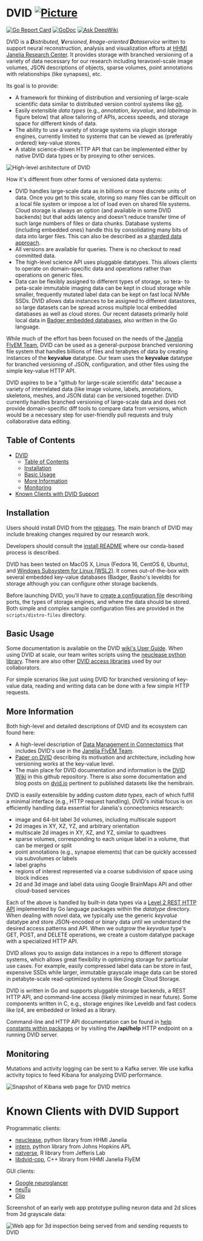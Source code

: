 DVID       [![Picture](https://raw.github.com/janelia-flyem/janelia-flyem.github.com/master/images/HHMI_Janelia_Color_Alternate_180x40.png)](http://www.janelia.org)
====

[![Go Report Card](https://goreportcard.com/badge/github.com/janelia-flyem/dvid)](https://goreportcard.com/report/github.com/janelia-flyem/dvid)
[![GoDoc](https://godoc.org/github.com/janelia-flyem/dvid?status.png)](https://godoc.org/github.com/janelia-flyem/dvid) 
[![Ask DeepWiki](https://deepwiki.com/badge.svg)](https://deepwiki.com/janelia-flyem/dvid)

DVID is a ***D**istributed, **V**ersioned, **I**mage-oriented **D**ataservice* written to support 
neural reconstruction, analysis and visualization efforts at 
[HHMI Janelia Research Center](http://www.janelia.org). It provides storage with branched versioning of a variety of data necessary for our research including teravoxel-scale image volumes, JSON descriptions of objects, sparse volumes, point annotations with relationships (like synapses), etc.

Its goal is to provide:

* A framework for thinking of distribution and versioning of large-scale scientific data 
similar to distributed version control systems like [git](http://git-scm.com).
* Easily extensible *data types* (e.g., *annotation*, *keyvalue*, and *labelmap* in figure below) that allow tailoring of APIs, access speeds, and storage space for different kinds of data.
* The ability to use a variety of storage systems via plugin storage engines, currently limited to systems that can be viewed as (preferably ordered) key-value stores.
* A stable science-driven HTTP API that can be implemented either by native DVID data types or by proxying to other services.

![High-level architecture of DVID](/images/dvid-highlevel.png)

How it's different from other forms of versioned data systems:

* DVID handles large-scale data as in billions or more discrete units of data. Once you get to this scale, storing so many files can be difficult on a local file system or impose a lot of load even on shared file systems.  Cloud storage is always an option (and available in some DVID backends) but that adds latency and doesn't reduce transfer time of such large numbers of files or data chunks. Database systems (including embedded ones) handle this by consolidating many bits of data into larger files. This can also be described as a [sharded data approach](https://github.com/google/neuroglancer/blob/master/src/neuroglancer/datasource/precomputed/sharded.md).
* All versions are available for queries. There is no checkout to read committed data.
* The high-level science API uses pluggable datatypes.  This allows clients to operate on domain-specific data and operations rather than operations on generic files.
* Data can be flexibly assigned to different types of storage, so tera- to peta-scale immutable imaging data can be kept in cloud storage while smaller, frequently mutated label data can be kept on fast local NVMe SSDs. DVID allows data instances to be assigned to different datastores, so large datasets can be spread across multiple local embedded databases as well as cloud stores. Our recent datasets primarily hold local data in [Badger embedded databases](https://github.com/dgraph-io/badger), also written in the Go language.

While much of the effort has been focused on the needs of the 
[Janelia FlyEM Team](https://www.janelia.org/project-team/flyem), DVID can be used as a general-purpose
branched versioning file system that handles billions of files and terabytes of data by creating instances of 
the **keyvalue** datatype. Our team uses the **keyvalue** datatype for branched versioning of JSON, configuration, 
and other files using the simple key-value HTTP API.

DVID aspires to be a "github for large-scale scientific data" because a variety of interrelated data
(like image volume, labels, annotations, skeletons, meshes, and JSON data) can be versioned together.
DVID currently handles branched versioning of large-scale data and does not provide domain-specific diff 
tools to compare data from versions, which would be a necessary step for user-friendly pull requests and 
truly collaborative data editing.

## Table of Contents

- [DVID       ](#dvid-------)
  - [Table of Contents](#table-of-contents)
  - [Installation](#installation)
  - [Basic Usage](#basic-usage)
  - [More Information](#more-information)
  - [Monitoring](#monitoring)
- [Known Clients with DVID Support](#known-clients-with-dvid-support)

## Installation

Users should install DVID from the [releases](https://github.com/janelia-flyem/dvid/releases). 
The main branch of DVID may include breaking changes required by
our research work. 

Developers should consult the [install README](https://github.com/janelia-flyem/dvid/blob/master/GUIDE.md)
where our conda-based process is described.

DVID has been tested on MacOS X, Linux (Fedora 16, CentOS 6, Ubuntu), and 
[Windows Subsystem for Linux (WSL2)](https://msdn.microsoft.com/en-us/commandline/wsl/about). 
It comes out-of-the-box with several embedded key-value databases (Badger, Basho's leveldb)
for storage although you can configure other storage backends.

Before launching DVID, you'll have to [create a configuration file](https://github.com/janelia-flyem/dvid/wiki/Configuring-DVID)
describing ports, the types of storage engines, and where the data should be stored. 
Both simple and complex sample configuration files are provided in the `scripts/distro-files`
directory.

## Basic Usage

Some documentation is available on the DVID [wiki's User Guide](https://github.com/janelia-flyem/dvid/wiki).
When using DVID at scale, our team writes scripts using the [neuclease python library](https://github.com/janelia-flyem/neuclease).
There are also other [DVID access libraries](#known-clients-with-dvid-support) used by our collaborators.

For simple scenarios like just using DVID for branched versioning of key-value data, reading and writing data can be done with
a few simple HTTP requests.

## More Information

Both high-level and detailed descriptions of DVID and its ecosystem can found here:

* A high-level description of [Data Management in Connectomics](https://www.janelia.org/project-team/flyem/blog/data-management-in-connectomics) that includes DVID's use in the [Janelia FlyEM Team](https://www.janelia.org/project-team/flyem).
* [Paper on DVID](https://www.frontiersin.org/article/10.3389/fncir.2019.00005)
describing its motivation and architecture, including how versioning works at the key-value
level.  
* The main place for DVID documentation and information is the [DVID Wiki](https://github.com/janelia-flyem/dvid/wiki) in this github repository.
There is also some documentation and blog posts on [dvid.io](http://dvid.io) pertinent to published datasets like the hemibrain.

DVID is easily extensible by adding custom *data types*, each of which fulfill a
minimal interface (e.g., HTTP request handling), DVID's initial focus is on efficiently 
handling data essential for Janelia's connectomics research:

* image and 64-bit label 3d volumes, including multiscale support
* 2d images in XY, XZ, YZ, and arbitrary orientation
* multiscale 2d images in XY, XZ, and YZ, similar to quadtrees
* sparse volumes, corresponding to each unique label in a volume, that can be merged or split
* point annotations (e.g., synapse elements) that can be quickly accessed via subvolumes or labels
* label graphs
* regions of interest represented via a coarse subdivision of space using block indices
* 2d and 3d image and label data using Google BrainMaps API and other cloud-based services

Each of the above is handled by built-in data types via a
[Level 2 REST HTTP API](http://martinfowler.com/articles/richardsonMaturityModel.html)
implemented by Go language packages within the *datatype* directory.  When dealing with novel data,
we typically use the generic *keyvalue* datatype and store JSON-encoded or binary data
until we understand the desired access patterns and API.  When we outgrow the *keyvalue* type's
GET, POST, and DELETE operations, we create a custom datatype package with a specialized HTTP API.

DVID allows you to assign data instances in a repo to different storage systems, 
which allows great flexibility in optimizing storage for particular use cases.  For example, easily 
compressed label data can be store in fast, expensive SSDs while larger, 
immutable grayscale image data can be stored in petabyte-scale read-optimized systems like
Google Cloud Storage.

DVID is written in Go and supports pluggable storage backends, a REST HTTP API,
and command-line access (likely minimized in near future).  Some components written in 
C, e.g., storage engines like Leveldb and fast codecs like lz4, are embedded or linked as a library.

Command-line and HTTP API documentation can be 
found in [help constants within packages](https://github.com/janelia-flyem/dvid/blob/master/datatype/labelmap/labelmap.go#L34) or by visiting the **/api/help**
HTTP endpoint on a running DVID server.

## Monitoring

Mutations and activity logging can be sent to a Kafka server.  We use kafka activity topics to feed Kibana
for analyzing DVID performance.

![Snapshot of Kibana web page for DVID metrics](https://raw.githubusercontent.com/janelia-flyem/dvid/master/images/dvid-kibana-example.png)


# Known Clients with DVID Support

Programmatic clients:
* [neuclease](https://github.com/janelia-flyem/neuclease), python library from HHMI Janelia
* [intern](https://bossdb.org/tools/intern), python library from Johns Hopkins APL 
* [natverse](https://natverse.org/), R library from Jefferis Lab
* [libdvid-cpp](https://github.com/janelia-flyem/libdvid-cpp), C++ library from HHMI Janelia FlyEM 

GUI clients:
* [Google neuroglancer](https://github.com/google/neuroglancer)
* [neuTu](https://janelia-flyem.gitbook.io/neutu)
* [Clio](https://github.com/clio-janelia/clio_website)

Screenshot of an early web app prototype pulling neuron data and 2d slices from 3d grayscale data:

![Web app for 3d inspection being served from and sending requests to DVID](https://raw.githubusercontent.com/janelia-flyem/dvid/master/images/webapp.png)

